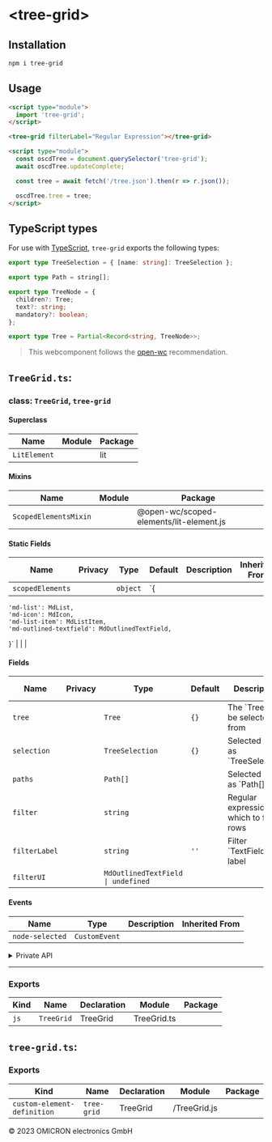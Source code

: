# \<tree-grid>

## Installation

```bash
npm i tree-grid
```

## Usage

```html
<script type="module">
  import 'tree-grid';
</script>

<tree-grid filterLabel="Regular Expression"></tree-grid>

<script type="module">
  const oscdTree = document.querySelector('tree-grid');
  await oscdTree.updateComplete;

  const tree = await fetch('/tree.json').then(r => r.json());

  oscdTree.tree = tree;
</script>
```

## TypeScript types

For use with [TypeScript](https://www.typescriptlang.org/), `tree-grid`
exports the following types:

```ts
export type TreeSelection = { [name: string]: TreeSelection };

export type Path = string[];

export type TreeNode = {
  children?: Tree;
  text?: string;
  mandatory?: boolean;
};

export type Tree = Partial<Record<string, TreeNode>>;
```

> This webcomponent follows the [open-wc](https://github.com/open-wc/open-wc)
> recommendation.



## `TreeGrid.ts`:

### class: `TreeGrid`, `tree-grid`

#### Superclass

| Name         | Module | Package |
| ------------ | ------ | ------- |
| `LitElement` |        | lit     |

#### Mixins

| Name                  | Module | Package                                 |
| --------------------- | ------ | --------------------------------------- |
| `ScopedElementsMixin` |        | @open-wc/scoped-elements/lit-element.js |

#### Static Fields

| Name             | Privacy | Type     | Default                                                                                                                                 | Description | Inherited From |
| ---------------- | ------- | -------- | --------------------------------------------------------------------------------------------------------------------------------------- | ----------- | -------------- |
| `scopedElements` |         | `object` | `{
    'md-list': MdList,
    'md-icon': MdIcon,
    'md-list-item': MdListItem,
    'md-outlined-textfield': MdOutlinedTextField,
  }` |             |                |

#### Fields

| Name          | Privacy | Type                               | Default | Description                                | Inherited From |
| ------------- | ------- | ---------------------------------- | ------- | ------------------------------------------ | -------------- |
| `tree`        |         | `Tree`                             | `{}`    | The \`Tree\` to be selected from           |                |
| `selection`   |         | `TreeSelection`                    | `{}`    | Selected rows as \`TreeSelection\`         |                |
| `paths`       |         | `Path[]`                           |         | Selected rows as \`Path\[]\`               |                |
| `filter`      |         | `string`                           |         | Regular expression by which to filter rows |                |
| `filterLabel` |         | `string`                           | `''`    | Filter \`TextField\` label                 |                |
| `filterUI`    |         | `MdOutlinedTextField \| undefined` |         |                                            |                |

#### Events

| Name            | Type          | Description | Inherited From |
| --------------- | ------------- | ----------- | -------------- |
| `node-selected` | `CustomEvent` |             |                |

<details><summary>Private API</summary>

#### Fields

| Name          | Privacy | Type                   | Default             | Description | Inherited From |
| ------------- | ------- | ---------------------- | ------------------- | ----------- | -------------- |
| `depth`       | private | `number`               |                     |             |                |
| `filterRegex` | private | `RegExp`               |                     |             |                |
| `container`   | private | `Element \| undefined` |                     |             |                |
| `collapsed`   | private |                        | `new Set<string>()` |             |                |

#### Methods

| Name                   | Privacy | Description | Parameters                          | Return           | Inherited From |
| ---------------------- | ------- | ----------- | ----------------------------------- | ---------------- | -------------- |
| `getPaths`             | private |             | `maxLength: number`                 | `Path[]`         |                |
| `treeNode`             | private |             | `path: Path`                        | `TreeNode`       |                |
| `rows`                 | private |             |                                     | `Path[]`         |                |
| `clicked`              | private |             | `el: HTMLElement`                   | `MdListItem`     |                |
| `select`               | private |             | `parentPath: Path, clicked: string` | `void`           |                |
| `selectAll`            | private |             | `clicked: MdListItem`               | `void`           |                |
| `scrollRight`          | private |             |                                     | `Promise<void>`  |                |
| `handleSelected`       | private |             | `event: Event`                      | `Promise<void>`  |                |
| `renderCell`           | private |             | `path: Path, previousPath: Path`    | `TemplateResult` |                |
| `renderColumn`         | private |             | `column: (Path \| undefined)[]`     | `TemplateResult` |                |
| `toggleCollapse`       | private |             | `serializedPath: string`            |                  |                |
| `renderExpandCell`     | private |             | `path: Path`                        | `TemplateResult` |                |
| `renderExpandColumn`   | private |             | `rows: Path[]`                      | `TemplateResult` |                |
| `renderCollapseCell`   | private |             | `path: Path`                        | `TemplateResult` |                |
| `renderCollapseColumn` | private |             | `rows: Path[]`                      | `TemplateResult` |                |
| `renderColumns`        | private |             |                                     | `TemplateResult` |                |
| `renderFilterField`    | private |             |                                     |                  |                |

</details>

<hr/>

### Exports

| Kind | Name       | Declaration | Module      | Package |
| ---- | ---------- | ----------- | ----------- | ------- |
| `js` | `TreeGrid` | TreeGrid    | TreeGrid.ts |         |

## `tree-grid.ts`:

### Exports

| Kind                        | Name        | Declaration | Module       | Package |
| --------------------------- | ----------- | ----------- | ------------ | ------- |
| `custom-element-definition` | `tree-grid` | TreeGrid    | /TreeGrid.js |         |



&copy; 2023 OMICRON electronics GmbH
